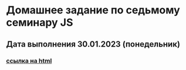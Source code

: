 # Домашнее задание по седьмому семинару JS

## Дата выполнения 30.01.2023 (понедельник)



### [ссылка на html](https://olegsamy.github.io/7DZ_JS/index.html) 
